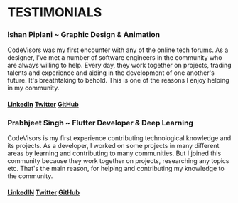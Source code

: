 # TESTIMONIALS

### Ishan Piplani ~ Graphic Design & Animation
CodeVisors was my first encounter with any of the online tech forums. As a designer, I've met a number of software engineers in the community who are always willing to help. Every day, they work together on projects, trading talents and experience and aiding in the development of one another's future. It's breathtaking to behold. This is one of the reasons I enjoy helping in my community.
#### [LinkedIn](https://www.linkedin.com/in/ishan-piplani-368350103/) [Twitter](https://twitter.com/ishaandesign) [GitHub](https://github.com/IshanPiplani)


### Prabhjeet Singh ~ Flutter Developer & Deep Learning
CodeVisors is my first experience contributing technological knowledge and its projects. As a developer, I worked on some projects in many different areas by learning and contributing to many communities. But I joined this community because they work together on projects, researching any topics etc. That's the main reason, for helping and contributing my knowledge to the community.
#### [LinkedIN](https://www.linkedin.com/in/prabhjeet-singh-khokher/) [Twitter](https://twitter.com/Prabhjeet2911) [GitHub](https://github.com/prabhjeet2928)
